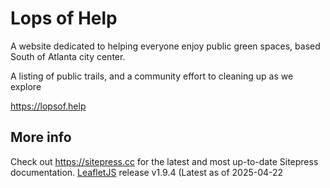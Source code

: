 # Lops of Help

A website dedicated to helping everyone enjoy public green spaces, based South of Atlanta city center.

A listing of public trails, and a community effort to cleaning up as we explore

https://lopsof.help

## More info

Check out https://sitepress.cc for the latest and most up-to-date Sitepress documentation.
[LeafletJS](https://github.com/Leaflet/Leaflet) release v1.9.4 (Latest as of 2025-04-22
